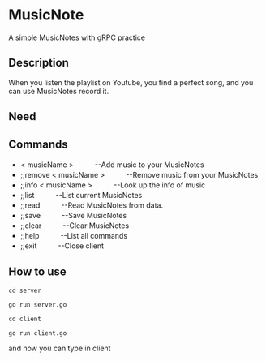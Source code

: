 # MusicNote
A simple MusicNotes with gRPC practice

## Description
When you listen the playlist on Youtube, you find a perfect song, and you can use MusicNotes record it.

## Need

## Commands

* < musicName >　　　--Add music to your MusicNotes
* ;;remove < musicName >　　　--Remove music from your MusicNotes
* ;;info < musicName >　　　--Look up the info of music
* ;;list　　　--List current MusicNotes
* ;;read　　　--Read MusicNotes from data.
* ;;save　　　--Save MusicNotes
* ;;clear　　　--Clear MusicNotes
* ;;help　　　--List all commands
* ;;exit　　　--Close client


## How to use

`cd server`

`go run server.go`

`cd client`

`go run client.go`

and now you can type in client
